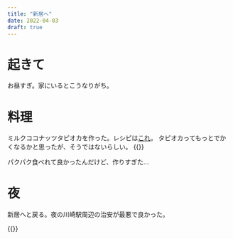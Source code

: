 ```yaml
---
title: "新居へ"
date: 2022-04-03
draft: true
---
```


# 起きて
お昼すぎ。家にいるとこうなりがち。

# 料理
ミルクココナッツタピオカを作った。レシピは[これ](https://chefgohan.gnavi.co.jp/detail/4904)。
タピオカってもっとでかくなるかと思ったが、そうではないらしい。
{{<tweet user="dango_bot" id="1510572804596703233">}}

パクパク食べれて良かったんだけど、作りすぎた...

# 夜
新居へと戻る。夜の川崎駅周辺の治安が最悪で良かった。

{{<tweet user="dango_bot" id="1510629009289523201">}}
